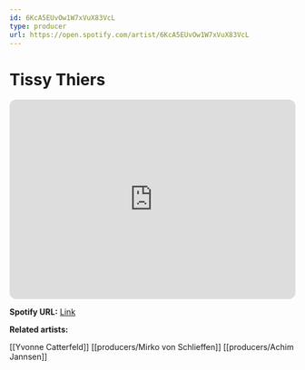 ```yaml
---
id: 6KcA5EUvOw1W7xVuX83VcL
type: producer
url: https://open.spotify.com/artist/6KcA5EUvOw1W7xVuX83VcL
---
```

# Tissy Thiers

<iframe style="border-radius:12px" src="https://open.spotify.com/embed/artist/6KcA5EUvOw1W7xVuX83VcL" width="100%" height="352" frameBorder="0" allowfullscreen="" allow="autoplay; clipboard-write; encrypted-media; fullscreen; picture-in-picture" loading="lazy"></iframe>

**Spotify URL:** [Link](https://open.spotify.com/artist/6KcA5EUvOw1W7xVuX83VcL)

**Related artists:**

[[Yvonne Catterfeld]]
[[producers/Mirko von Schlieffen]]
[[producers/Achim Jannsen]]
